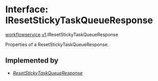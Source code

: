 # Interface: IResetStickyTaskQueueResponse

[workflowservice](../modules/proto.temporal.api.workflowservice.md).[v1](../modules/proto.temporal.api.workflowservice.v1.md).IResetStickyTaskQueueResponse

Properties of a ResetStickyTaskQueueResponse.

## Implemented by

* [*ResetStickyTaskQueueResponse*](../classes/proto.temporal.api.workflowservice.v1.resetstickytaskqueueresponse.md)
